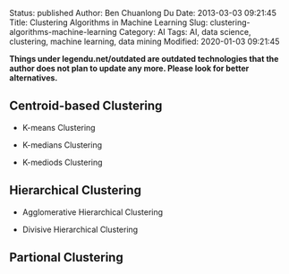 Status: published
Author: Ben Chuanlong Du
Date: 2013-03-03 09:21:45
Title: Clustering Algorithms in Machine Learning
Slug: clustering-algorithms-machine-learning
Category: AI
Tags: AI, data science, clustering, machine learning, data mining
Modified: 2020-01-03 09:21:45

**Things under legendu.net/outdated are outdated technologies that the author does not plan to update any more. Please look for better alternatives.**
 
## Centroid-based Clustering

- K-means Clustering

- K-medians Clustering

- K-mediods Clustering


## Hierarchical Clustering

- Agglomerative Hierarchical Clustering

- Divisive Hierarchical Clustering

## Partional Clustering


